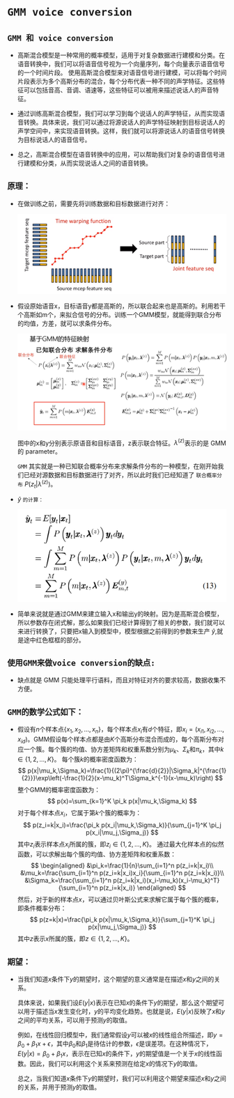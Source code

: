 # `GMM voice conversion`

## `GMM 和 voice conversion`

* 高斯混合模型是一种常用的概率模型，适用于对复杂数据进行建模和分类。在语音转换中，我们可以将语音信号视为一个向量序列，每个向量表示语音信号的一个时间片段。
使用高斯混合模型来对语音信号进行建模，可以将每个时间片段表示为多个高斯分布的混合，每个分布代表一种不同的声学特征。这些特征可以包括音高、音调、语速等，这些特征可以被用来描述说话人的声音特征。

* 通过训练高斯混合模型，我们可以学习到每个说话人的声学特征，从而实现语音转换。具体来说，我们可以通过将源说话人的声学特征映射到目标说话人的声学空间中，来实现语音转换。这样，我们就可以将源说话人的语音信号转换为目标说话人的语音信号。

* 总之，高斯混合模型在语音转换中的应用，可以帮助我们对复杂的语音信号进行建模和分类，从而实现说话人之间的语音转换。


## `原理：`


* 在做训练之前，需要先将训练数据和目标数据进行对齐：

    <div align=center><img  src="./static/feature alignment.jpg"/></div>

* 假设原始语音x，目标语音y都是高斯的，所以联合起来也是高斯的。利用若干个高斯如m个，来拟合信号的分布。训练一个GMM模型，就能得到联合分布的均值，方差，就可以求条件分布。


    <div align=center><img  src="./static/GMM原理.jpg"/></div>

    图中的x和y分别表示原语音和目标语音，z表示联合特征。$\lambda^{(z)}$表示的是 GMM 的 parameter。


    `GMM` 其实就是一种已知联合概率分布来求解条件分布的一种模型，在刚开始我们已经对源数据和目标数据进行了对齐，所以此时我们已经知道了 `联合概率分布` $P(z_t|\lambda^{(z)})$。

* $\hat{y}$ `的计算：`

    <div align=center><img height  src="./static/yhat.jpg"/></div>


* 简单来说就是通过GMM来建立输入x和输出y的映射。因为是高斯混合模型，所以参数存在闭式解，那么如果我们已经计算得到了相关的参数，我们就可以来进行转换了，只要把x输入到模型中，模型根据之前得到的参数来生产 $\hat{y}$,就是途中红色框框的部分。


## `使用GMM来做voice conversion的缺点:`

* 缺点就是 GMM 只能处理平行语料，而且对特征对齐的要求较高，数据收集不方便。

## `GMM的数学公式如下：`

* 假设有$n$个样本点$\{x_1,x_2,...,x_n\}$，每个样本点$x_i$有$d$个特征，即$x_i=(x_{i1},x_{i2},...,x_{id})$。GMM假设每个样本点都是由$K$个高斯分布混合而成的，每个高斯分布对应一个簇。每个簇的均值、协方差矩阵和权重系数分别为$\mu_k$、$\Sigma_k$和$\pi_k$，其中$k\in\{1,2,...,K\}$。
每个簇$k$的概率密度函数为：
    $$
    p(x|\mu_k,\Sigma_k)=\frac{1}{(2\pi)^{\frac{d}{2}}|\Sigma_k|^{\frac{1}{2}}}\exp\left(-\frac{1}{2}(x-\mu_k)^T\Sigma_k^{-1}(x-\mu_k)\right)
    $$
    整个GMM的概率密度函数为：
    $$
    p(x)=\sum_{k=1}^K \pi_k p(x|\mu_k,\Sigma_k)
    $$
    对于每个样本点$x_i$，它属于第$k$个簇的概率为：
    $$
    p(z_i=k|x_i)=\frac{\pi_k p(x_i|\mu_k,\Sigma_k)}{\sum_{j=1}^K \pi_j p(x_i|\mu_j,\Sigma_j)}
    $$
    其中$z_i$表示样本点$x_i$所属的簇，即$z_i\in\{1,2,...,K\}$。
    通过最大化样本点的似然函数，可以求解出每个簇的均值、协方差矩阵和权重系数：
    $$
    \begin{aligned}
    &\pi_k=\frac{1}{n}\sum_{i=1}^n p(z_i=k|x_i)\\
    &\mu_k=\frac{\sum_{i=1}^n p(z_i=k|x_i)x_i}{\sum_{i=1}^n p(z_i=k|x_i)}\\
    &\Sigma_k=\frac{\sum_{i=1}^n p(z_i=k|x_i)(x_i-\mu_k)(x_i-\mu_k)^T}{\sum_{i=1}^n p(z_i=k|x_i)}
    \end{aligned}
    $$
    然后，对于新的样本点$x$，可以通过贝叶斯公式来求解它属于每个簇的概率，即条件概率分布：
    $$
    p(z=k|x)=\frac{\pi_k p(x|\mu_k,\Sigma_k)}{\sum_{j=1}^K \pi_j p(x|\mu_j,\Sigma_j)}
    $$
    其中$z$表示$x$所属的簇，即$z\in\{1,2,...,K\}$。


## `期望：`


* 当我们知道$x$条件下$y$的期望时，这个期望的意义通常是在描述$x$和$y$之间的关系。
    
    具体来说，如果我们设$E(y|x)$表示在已知$x$的条件下$y$的期望，那么这个期望可以用于描述当$x$发生变化时，$y$的平均变化趋势。也就是说，$E(y|x)$反映了$x$和$y$之间的平均关系，可以用于预测$y$的取值。

    例如，在线性回归模型中，我们通常假设$y$可以被$x$的线性组合所描述，即$y=\beta_0+\beta_1 x+\epsilon$，其中$\beta_0$和$\beta_1$是待估计的参数，$\epsilon$是误差项。在这种情况下，$E(y|x)=\beta_0+\beta_1 x$，表示在已知$x$的条件下，$y$的期望值是一个关于$x$的线性函数。因此，我们可以利用这个关系来预测在给定$x$的情况下$y$的取值。

    总之，当我们知道$x$条件下$y$的期望时，我们可以利用这个期望来描述$x$和$y$之间的关系，并用于预测$y$的取值。